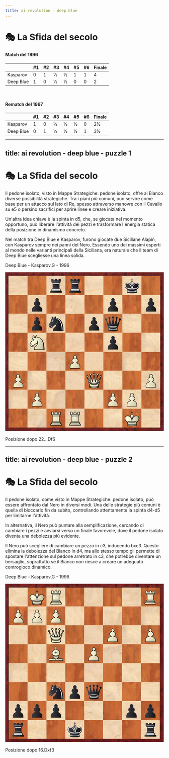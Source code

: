 ```yaml
---
title: ai revolution - deep blue
---
```


# 🎭 La Sfida del secolo
<div>
    <h4 class="text-lg font-semibold text-gray-500 mb-2">Match del 1996</h4>
    <table class="table-auto text-sm">
    <thead>
        <tr>
        <th class="px-2 py-1"></th>
        <th class="px-2 py-1">#1</th>
        <th class="px-2 py-1">#2</th>
        <th class="px-2 py-1">#3</th>
        <th class="px-2 py-1">#4</th>
        <th class="px-2 py-1">#5</th>
        <th class="px-2 py-1">#6</th>
        <th class="px-2 py-1">Finale</th>
        </tr>
    </thead>
    <tbody>
        <tr>
            <td class="px-2 py-1">Kasparov</td>
            <td class="px-2 py-1">0</td>
            <td class="px-2 py-1">1</td>
            <td class="px-2 py-1">½</td>
            <td class="px-2 py-1">½</td>
            <td class="px-2 py-1">1</td>
            <td class="px-2 py-1">1</td>
            <td class="px-2 py-1 text-green-400">4</td>
        </tr>
        <tr>
            <td class="px-2 py-1">Deep Blue</td>
            <td class="px-2 py-1">1</td>
            <td class="px-2 py-1">0</td>
            <td class="px-2 py-1">½</td>
            <td class="px-2 py-1">½</td>
            <td class="px-2 py-1">0</td>
            <td class="px-2 py-1">0</td>
            <td class="px-2 py-1 text-red-400">2</td>
        </tr>
    </tbody>
    </table>
    <br>
    <h4 class="text-lg font-semibold text-gray-500 mb-2">Rematch del 1997</h4>
    <table class="table-auto text-sm">
    <thead>
        <tr>
            <th class="px-2 py-1"></th>
            <th class="px-2 py-1">#1</th>
            <th class="px-2 py-1">#2</th>
            <th class="px-2 py-1">#3</th>
            <th class="px-2 py-1">#4</th>
            <th class="px-2 py-1">#5</th>
            <th class="px-2 py-1">#6</th>
            <th class="px-2 py-1">Finale</th>
        </tr>
    </thead>
    <tbody>
        <tr>
            <td class="px-2 py-1">Kasparov</td>
            <td class="px-2 py-1">1</td>
            <td class="px-2 py-1">0</td>
            <td class="px-2 py-1">½</td>
            <td class="px-2 py-1">½</td>
            <td class="px-2 py-1">½</td>
            <td class="px-2 py-1">0</td>
            <td class="px-2 py-1 text-red-400">2½</td>
        </tr>
        <tr>
            <td class="px-2 py-1">Deep Blue</td>
            <td class="px-2 py-1">0</td>
            <td class="px-2 py-1">1</td>
            <td class="px-2 py-1">½</td>
            <td class="px-2 py-1">½</td>
            <td class="px-2 py-1">½</td>
            <td class="px-2 py-1">1</td>
            <td class="px-2 py-1 text-green-400">3½</td>
        </tr>
    </tbody>
    </table>
</div>

<Footer />

---
title: ai revolution - deep blue - puzzle 1
---

# 🎭 La Sfida del secolo

<div class="grid grid-cols-2 gap-4 items-center mt-4">

  <div class="text-left">
    <p class="mt-2 text-sm text-gray-600 dark:text-gray-400">
    Il pedone isolato, visto in <span class="text-blue-400 font-semibold">Mappe Strategiche: pedone isolato</span>, offre al Bianco diverse possibilità strategiche. Tra i piani più comuni, può servire come base per un attacco sul lato di Re, spesso attraverso manovre con il Cavallo su e5 o persino sacrifici per aprire linee e creare iniziativa. 
    </p>
    <p class="mt-2 text-sm text-gray-600 dark:text-gray-400">
    Un'altra idea chiave è la spinta in d5, che, se giocata nel momento opportuno, può liberare l'attività dei pezzi e trasformare l'energia statica della posizione in dinamismo concreto.
    </p>
    <p class="mt-2 text-sm text-gray-600 dark:text-gray-400">
    Nel match tra Deep Blue e Kasparov, furono giocate due Siciliane Alapin, con Kasparov sempre nei panni del Nero. Essendo uno dei massimi esperti al mondo nelle varianti principali della Siciliana, era naturale che il team di Deep Blue scegliesse una linea solida.
    </p>
  </div>
  <div v-click="1" class="flex flex-col items-center">
    <p class="text-sm font-semibold text-gray-500">Deep Blue - Kasparov,G - 1996</p>
    <div class="relative flex flex-col items-center">
      <img src="../images/deepblue-kasparov-1996-1.jpg" alt="Diagramma 1" class="w-64 h-64 object-cover rounded-lg shadow-md border-2 border-gray-300" />
      <p class="mt-2 text-xs">Posizione dopo 22...Df6</p>
    </div>
  </div>
</div>

<Footer />

---
title: ai revolution - deep blue - puzzle 2
---

# 🎭 La Sfida del secolo

<div class="grid grid-cols-2 gap-4 items-center mt-4">

  <div class="text-left">
    <p class="mt-2 text-sm text-gray-600 dark:text-gray-400">
    Il pedone isolato, come visto in <span class="text-blue-400 font-semibold">Mappe Strategiche: pedone isolato</span>, può essere affrontato dal Nero in diversi modi. Una delle strategie più comuni è quella di bloccarlo fin da subito, controllando attentamente la spinta d4-d5 per limitarne l'attività. 
    </p>
    <p class="mt-2 text-sm text-gray-600 dark:text-gray-400">
    In alternativa, il Nero può puntare alla semplificazione, cercando di cambiare i pezzi e avviarsi verso un finale favorevole, dove il pedone isolato diventa una debolezza più evidente.
    </p>
    <p class="mt-2 text-sm text-gray-600 dark:text-gray-400">
    Il Nero può scegliere di cambiare un pezzo in c3, inducendo bxc3. Questo elimina la debolezza del Bianco in d4, ma allo stesso tempo gli permette di spostare l'attenzione sul pedone arretrato in c3, che potrebbe diventare un bersaglio, soprattutto se il Bianco non riesce a creare un adeguato controgioco dinamico.
    </p>
  </div>
  <div v-click="1" class="flex flex-col items-center">
    <p class="text-sm font-semibold text-gray-500">Deep Blue - Kasparov,G - 1996</p>
    <div class="relative flex flex-col items-center">
      <img src="../images/deepblue-kasparov-1996-3.jpg" alt="Diagramma 1" class="w-64 h-64 object-cover rounded-lg shadow-md border-2 border-gray-300" />
      <p class="mt-2 text-xs">Posizione dopo 16.Dxf3</p>
    </div>
  </div>
</div>

<Footer />
